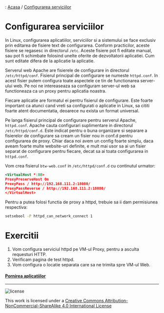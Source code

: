 : [Acasa](../index.html) / [Configurarea serviciilor](./configurarea_serviciilor.html)

# Configurarea serviciilor

In Linux, configurarea aplicatiilor, serviciilor si a sistemului se face exclusiv prin editarea de fisiere text de configurarea. Conform practicilor, aceste fisiere se regasesc in directorul `/etc`. Aceste fisiere pot fi editate manual, sau pot fi schimbate folosind unelte oferite de dezvoltatorii aplicatiei. Cum sunt editate difera de la aplicatie la aplicatie. 

Serverul web Apache are fisierele de configurare in directorul `/etc/httpd/conf`. Fisierul principal de configurare se numeste `httpd.conf`. In acest fisier putem configura toate aspectele ce tin de functionarea server-ului web. Pe noi ne intereaseaza sa configuram server-ul web sa functioneaza ca un proxy pentru aplicatia noastra.

Fiecare aplicatie are formatul ei pentru fisierul de configurare. Este foarte important ca atunci cand vreti sa configurati o aplicatie in Linux, sa cititi foarte atent documentatia, deoarece nu exista un format universal.

Pe langa fisierul principal de configurare pentru serverul Apache, `httpd.conf`. Apache cauta configurari suplimentare in directorul `/etc/httpd/conf.d`. Este indicat pentru o buna organizare si separare a fisierelor de configurare sa cream un fisier nou in conf.d pentru configurarea de proxy. Chiar daca noi avem un config foarte simplu, daca aveam foarte multe website-uri definite, e mult mai usor sa ai un fisier separat de configurare pentru fiecare, decat sa ai toata configurarea in `httpd.conf`.

Vom crea fisierul `btw-web.conf` in `/etc/httpd/conf.d` cu continutul urmator:

```xml
<VirtualHost *:80>
ProxyPreserveHost On
ProxyPass / http://192.168.111.2:18080/
ProxyPassReverse / http://192.168.111.2:18080/
</VirtualHost>
```

Pentru a putea folosi functia de proxy a httpd, trebuie sa ii dam permisiunea respectiva:
```bash
setsebool -P httpd_can_network_connect 1
```

# Exercitii
1. Vom configura serviciul httpd pe VM-ul Proxy, pentru a asculta requesturi HTTP.
2. Verificam pagina de test httpd.
3. Vom configura o locatie separata care sa ne trimita spre VM-ul Web.

#### [Pornirea aplicatiilor](./pornirea_aplicatiilor.html)

* * *
![license](https://i.creativecommons.org/l/by-nc-sa/4.0/88x31.png)

This work is licensed under a [Creative Commons Attribution-NonCommercial-ShareAlike 4.0 International License](http://creativecommons.org/licenses/by-nc-sa/4.0/)